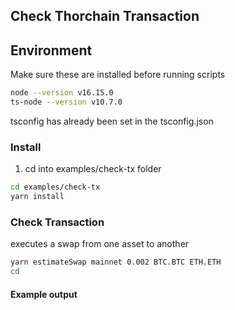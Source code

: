 ## Check Thorchain Transaction

## Environment

Make sure these are installed before running scripts

```bash
node --version v16.15.0
ts-node --version v10.7.0
```

tsconfig has already been set in the tsconfig.json

### Install

1. cd into examples/check-tx folder

```bash
cd examples/check-tx
yarn install
```

### Check Transaction

executes a swap from one asset to another

```bash
yarn estimateSwap mainnet 0.002 BTC.BTC ETH.ETH
cd
```

#### Example output

```bash

```
